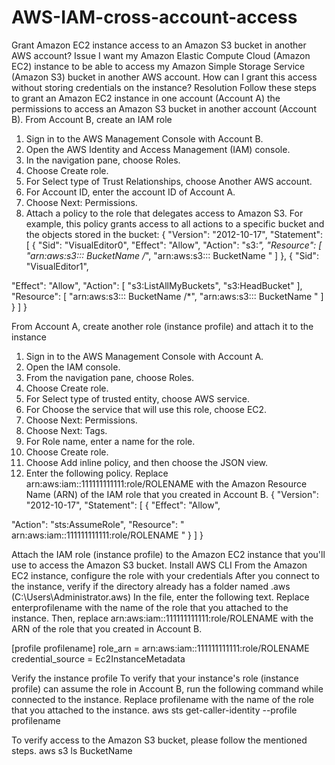 # AWS-IAM-cross-account-access
Grant Amazon EC2 instance access to an Amazon S3 bucket in
another AWS account?
Issue
I want my Amazon Elastic Compute Cloud (Amazon EC2) instance to be able to access my
Amazon Simple Storage Service (Amazon S3) bucket in another AWS account. How can I grant
this access without storing credentials on the instance?
Resolution
Follow these steps to grant an Amazon EC2 instance in one account (Account A) the
permissions to access an Amazon S3 bucket in another account (Account B).
From Account B, create an IAM role
1.    Sign in to the AWS Management Console with Account B.
2.    Open the AWS Identity and Access Management (IAM) console.
3.    In the navigation pane, choose Roles.
4.    Choose Create role.
5.    For Select type of Trust Relationships, choose Another AWS account.
6.    For Account ID, enter the account ID of Account A.
7.    Choose Next: Permissions.
8.    Attach a policy to the role that delegates access to Amazon S3. For example, this policy
grants access to all actions to a specific bucket and the objects stored in the bucket:
{
&quot;Version&quot;: &quot;2012-10-17&quot;,
&quot;Statement&quot;: [
{
&quot;Sid&quot;: &quot;VisualEditor0&quot;,
&quot;Effect&quot;: &quot;Allow&quot;,
&quot;Action&quot;: &quot;s3:*&quot;,
&quot;Resource&quot;: [
&quot;arn:aws:s3::: BucketName /*&quot;,
&quot;arn:aws:s3::: BucketName &quot;
]
},
{
&quot;Sid&quot;: &quot;VisualEditor1&quot;,

&quot;Effect&quot;: &quot;Allow&quot;,
&quot;Action&quot;: [
&quot;s3:ListAllMyBuckets&quot;,
&quot;s3:HeadBucket&quot;
],
&quot;Resource&quot;: [
&quot;arn:aws:s3::: BucketName /*&quot;,
&quot;arn:aws:s3::: BucketName &quot;
]
}
]
}

From Account A, create another role (instance profile) and attach it to the instance
1.    Sign in to the AWS Management Console with Account A.
2.    Open the IAM console.
3.    From the navigation pane, choose Roles.
4.    Choose Create role.
5.    For Select type of trusted entity, choose AWS service.
6.    For Choose the service that will use this role, choose EC2.
7.    Choose Next: Permissions.
8.    Choose Next: Tags.
9.    For Role name, enter a name for the role.
10.    Choose Create role.
11.    Choose Add inline policy, and then choose the JSON view.
12.    Enter the following policy. Replace arn:aws:iam::111111111111:role/ROLENAME with the
Amazon Resource Name (ARN) of the IAM role that you created in Account B.
{
&quot;Version&quot;: &quot;2012-10-17&quot;,
&quot;Statement&quot;: [
{
&quot;Effect&quot;: &quot;Allow&quot;,

&quot;Action&quot;: &quot;sts:AssumeRole&quot;,
&quot;Resource&quot;: &quot; arn:aws:iam::111111111111:role/ROLENAME &quot;
}
]
}

  Attach the IAM role (instance profile) to the Amazon EC2 instance that you&#39;ll use to access the
Amazon S3 bucket.
Install AWS CLI
From the Amazon EC2 instance, configure the role with your credentials
 After you connect to the instance, verify if the directory already has a folder named .aws
(C:\Users\Administrator\.aws\)
 In the file, enter the following text. Replace enterprofilename with the name of the role that you
attached to the instance. Then, replace arn:aws:iam::111111111111:role/ROLENAME with the
ARN of the role that you created in Account B.

[profile profilename]
role_arn = arn:aws:iam::111111111111:role/ROLENAME
credential_source = Ec2InstanceMetadata

Verify the instance profile
To verify that your instance&#39;s role (instance profile) can assume the role in Account B, run the
following command while connected to the instance. Replace profilename with the name of the
role that you attached to the instance.
aws sts get-caller-identity --profile profilename

To verify access to the Amazon S3 bucket, please follow the mentioned steps.
aws s3 ls BucketName
